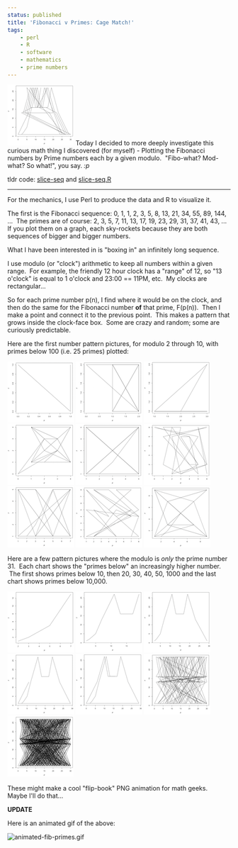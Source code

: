 ```yaml
---
status: published
title: 'Fibonacci v Primes: Cage Match!'
tags:
    - perl
    - R
    - software
    - mathematics
    - prime numbers
---
```


[![](plot-200-31-sm.png)](plot-200-31.png)
Today I decided to more deeply investigate this curious math thing I discovered (for myself) - Plotting the Fibonacci numbers by Prime numbers each by a given modulo.  "Fibo-what? Mod-what? So what!", you say. *:p*

tldr code: [slice-seq](https://github.com/ology/Math/blob/master/slice-seq) and [slice-seq.R](https://github.com/ology/Math/blob/master/slice-seq.R)

---

For the mechanics, I use Perl to produce the data and R to visualize it.

The first is the Fibonacci sequence: 0, 1, 1, 2, 3, 5, 8, 13, 21, 34, 55, 89, 144, ...  The primes are of course: 2, 3, 5, 7, 11, 13, 17, 19, 23, 29, 31, 37, 41, 43, ...  If you plot them on a graph, each sky-rockets because they are both sequences of bigger and bigger numbers.

What I have been interested in is "boxing in" an infinitely long sequence.

I use modulo (or "clock") arithmetic to keep all numbers within a given range.  For example, the friendly 12 hour clock has a "range" of 12, so "13 o'clock" is equal to 1 o'clock and 23:00 == 11PM, etc.  My clocks are rectangular...

So for each prime number p(n), I find where it would be on the clock, and then do the same for the Fibonacci number **of** that prime, F(p(n)).  Then I make a point and connect it to the previous point.  This makes a pattern that grows inside the clock-face box.  Some are crazy and random; some are curiously predictable.

Here are the first number pattern pictures, for modulo 2 through 10, with primes below 100 (i.e. 25 primes) plotted:

[![](plot-100-02-sm.png)](plot-100-02.png)
[![](plot-100-03-sm.png)](plot-100-03.png)
[![](plot-100-04-sm.png)](plot-100-04.png)
[![](plot-100-05-sm.png)](plot-100-05.png)
[![](plot-100-06-sm.png)](plot-100-06.png)
[![](plot-100-07-sm.png)](plot-100-07.png)
[![](plot-100-08-sm.png)](plot-100-08.png)
[![](plot-100-09-sm.png)](plot-100-09.png)
[![](plot-100-10-sm.png)](plot-100-10.png)

Here are a few pattern pictures where the modulo is *only* the prime number 31.  Each chart shows the "primes below" an increasingly higher number.  The first shows primes below 10, then 20, 30, 40, 50, 1000 and the last chart shows primes below 10,000.

[![](plot-010-31-sm.png)](plot-010-31.png)
[![](plot-020-31-sm.png)](plot-020-31.png)
[![](plot-030-31-sm.png)](plot-030-31.png)
[![](plot-040-31-sm.png)](plot-040-31.png)
[![](plot-050-31-sm.png)](plot-050-31.png)
[![](plot-1000-31-sm.png)](plot-1000-31.png)
[![](plot-10000-31-sm.png)](plot-10000-31.png)

These might make a cool "flip-book" PNG animation for math geeks.  Maybe I'll do that...

**UPDATE**

Here is an animated gif of the above:

![animated-fib-primes.gif](animated-fib-primes.gif)
